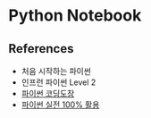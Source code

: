 # Python Notebook



## References
- 처음 시작하는 파이썬
- 인프런 파이썬 Level 2
- [파이썬 코딩도장](CodingDojang)
- [파이썬 실전 100% 활용](PythonUses)
